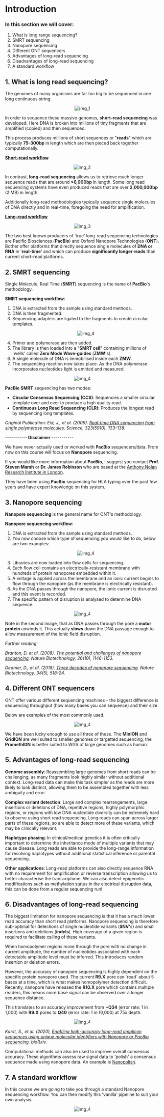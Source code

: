 # Introduction

### In this section we will cover:

1. What is long range sequencing?
2. SMRT sequencing
3. Nanopore sequencing
4. Different ONT sequencers
5. Advantages of long-read sequencing
6. Disadvantages of long-read sequencing
7. A standard workflow

## 1. What is long read sequencing?

The genomes of many organisms are far too big to be sequenced in one long continuous string.

<p align="center">
  <img src="//raw.githubusercontent.com/who-blackbird/who-blackbird.github.io/master/images/intro.genome_sizes.png" alt="img_1" class="inline"/>
</p>

In order to sequence these massive genomes, **short-read sequencing** was developed. Here DNA is broken into millions of tiny fragments that are amplified (copied) and then sequenced.

This process produces millions of short sequences or "**reads**" which are typically **75-300bp** in length which are then pieced back together computationally.

<ins>**Short-read workflow**</ins>

<p align="center">
  <img src="//raw.githubusercontent.com/who-blackbird/who-blackbird.github.io/master/images/intro.srs.png" alt="img_2" class="inline"/>
</p>

In contrast, **long-read sequencing** allows us to retrieve much longer sequence reads that are around **>6,000bp** in length. Some long read sequencing systems have even produced reads that are over **2,000,000bp** (2 MB) in length.

Additionally long-read methodologies typically sequence single molecules of DNA directly and in real-time, foregoing the need for amplification.

<ins>**Long-read workflow**</ins>

<p align="center">
  <img src="//raw.githubusercontent.com/who-blackbird/who-blackbird.github.io/master/images/intro.lrs.png" alt="img_3" class="inline"/>
</p>

The two best known producers of ‘true’ long-read sequencing technologies are Pacific Biosciences (**PacBio**) and Oxford Nanopore Technologies (**ONT**). Bother offer platforms that directly sequence single molecules of **DNA or RNA** in '**real-time**' and which can produce **significantly longer reads** than current short-read platforms.

## 2. SMRT sequencing

Single Molecule, Real Time (**SMRT**) sequencing is the name of **PacBio**'s methodology.

**SMRT sequencing workflow**:

1. DNA is extracted from the sample using standard methods.
2. DNA is then fragmented.
3. Sequencing adapters are ligated to the fragments to create circular templates.
   <p align="center">
       <img src="//raw.githubusercontent.com/who-blackbird/who-blackbird.github.io/master/images/intro.circular.png" alt="img_4" class="inline"/>
   </p>
4. Primer and polymerase are then added.
5. The library is then loaded into a "**SMRT cell**" containing millions of 'wells' called **Zero Mode Wave-guides** (**ZMW**'s).
6. A single molecule of DNA is immobilised inside each **ZMW**.
7. The sequencing reaction now takes place. As the DNA polymerase incorporates nucleotides light is emitted and measured.

<p align="center">
  <img src="//raw.githubusercontent.com/who-blackbird/who-blackbird.github.io/master/images/intro.smrt.png" alt="img_4" class="inline"/>
</p>

**PacBio** **SMRT** sequencing has two modes:

- **Circular Consensus Sequencing (CCS)**: Sequencies a smaller circular template over and over to produce a high quality read.
- **Continuous Long Read Sequencing (CLR)**: Produces the longest read by sequencing long templates.

_Original Publication: Eid, J., et al. (2009). [Real-time DNA sequencing from single polymerase molecules](http://dx.doi.org/10.1126/science.1162986). Science, 323(5910), 133–138._

**----------- Disclaimer -----------**

We have never actually used or worked with **PacBio** sequencers/data. From now on this course will focus on **Nanopore** sequencing.

If you would like more information about **PacBio**, I suggest you contact **Prof. Steven Marsh** or **Dr. James Robinson** who are based at the [Anthony Nolan Research Institute in London](https://www.anthonynolan.org/clinicians-and-researchers/anthony-nolan-research-institute/hla-informatics-group).

They have been using **PacBio** sequencing for HLA typing over the past few years and have expert knowledge on this system.

## 3. Nanopore sequencing

**Nanopore sequencing** is the general name for ONT's methodology.

**Nanopore sequencing workflow**:

1. DNA is extracted from the sample using standard methods.
2. You now choose which type of sequencing you would like to do, below are two examples:
   <p align="center">
     <img src="//raw.githubusercontent.com/who-blackbird/who-blackbird.github.io/master/images/intro.libs.png" alt="img_4" class="inline"/>
   </p>
3. Libraries are now loaded into flow cells for sequencing.
4. Each flow cell contains an electrically-resistant membrane with hundreds of protein nanopores embedded within it.
5. A voltage is applied across the membrane and an ionic current begins to flow through the nanopore (as the membrane is electrically resistant).
6. As the DNA passes through the nanopore, the ionic current is disrupted and this event is recorded.
7. The specific pattern of disruption is analysed to determine DNA sequence.

<p align="center">
  <img src="//raw.githubusercontent.com/who-blackbird/who-blackbird.github.io/master/images/intro.motor.png" alt="img_4" class="inline"/>
</p>

Note in the second image, that as DNA passes through the pore a **motor protein** unwinds it. This actually **slows** down the DNA passage enough to allow measurement of the ionic field disruption.

_Further reading:_

_Branton, D. et al. (2008). [The potential and challenges of nanopore sequencing](https://www.ncbi.nlm.nih.gov/pmc/articles/PMC2683588/). Nature Biotechnology, 26(10), 1146-1153._

_Deamer, D., et al. (2016). [Three decades of nanopore sequencing](https://www.ncbi.nlm.nih.gov/pubmed/27153285?dopt=Abstract). Nature Biotechnology, 34(5), 518-24._

## 4. Different ONT sequencers

ONT offer various different sequencing machines - the biggest difference is sequencing throughput (how many bases you can sequence) and their size.

Below are examples of the most commonly used.

<p align="center">
  <img src="//raw.githubusercontent.com/who-blackbird/who-blackbird.github.io/master/images/intro.machines.png" alt="img_4" class="inline"/>
</p>

We have been lucky enough to use all three of these. The **MinION** and **GridION** are well suited to smaller genomes or targetted sequencing, the **PromethION** is better suited to WGS of large genomes such as human.

## 5. Advantages of long-read sequencing

**Genome assembly**: Reassembling large genomes from short reads can be challenging, as many fragments look highly similar without additional context. Long-read data can make this task simpler as the reads are more likely to look distinct, allowing them to be assembled together with less ambiguity and error.

**Complex variant detection**: Large and complex rearrangements, large insertions or deletions of DNA, repetitive regions, highly polymorphic regions, or regions with low DNA nucleotide diversity can be extremely hard to observe using short read sequencing. Long reads can span across larger parts of these regions, so are able to detect more of these variants, which may be clinically relevant.

**Haplotype phasing**: In clinical/medical genetics it is often critically important to determine the inheritance mode of multiple variants that may cause disease. Long reads are able to provide the long-range information for resolving haplotypes without additional statistical inference or parental sequencing.

**Other applications**: Long-read platforms can also directly sequence RNA with no requirement for amplification or reverse transcription allowing us to better characterise the transcriptome. We can also detect epigenetic modifications such as methylation status in the electrical disruption data, this can be done from a regular sequencing run!

## 6. Disadvantages of long-read sequencing

The biggest limitation for nanopore sequencing is that it has a much lower read accuracy than short read platforms. Nanopore sequencing is therefore sub-optimal for detections of single nucleotide variants (**SNV**'s) and small insertions and deletions (**indels**). High coverage of a given region is required to facilitate calling of these variants.

When homopolymer regions move through the pore with no change in current amplitude, the number of nucleotides associated with each detectable amplitude level must be inferred. This introduces random insertion or deletion errors.

However, the accuracy of nanopore sequencing is highly dependent on the specific protein nanopore used. The current **R9.X** pore can 'read' about 5 bases at a time, which is what makes homopolymer detection difficult. Recently, nanopore have released the **R10.X** pore which contains multiple readers, this means more base signal can be observed over a longer sequence distance.

This translates to an accuracy improvement from **~Q34** (error rate: 1 in 1,000) with **R9.X** pores to **Q40** (error rate: 1 in 10,000) at 75x depth.

<p align="center">
  <img src="//raw.githubusercontent.com/who-blackbird/who-blackbird.github.io/master/images/intro.pores.png" alt="img_4" class="inline"/>
</p>

_Karst, S., et al. (2020), [Enabling high-accuracy long-read amplicon sequences using unique molecular identifiers with Nanopore or PacBio sequencing](https://www.biorxiv.org/content/10.1101/645903v3). bioRxiv._

Computational methods can also be used to improve overall consensus accuracy. These algorithms assess raw signal data to 'polish' a consensus sequence made using nanopore data. An example is [Nanopolish](https://nanopolish.readthedocs.io/en/latest/quickstart_consensus.html).

## 7. A standard workflow

In this course we are going to take you through a standard Nanopore sequencing workflow. You can then modify this 'vanilla' pipeline to suit your own analysis.

<p align="center">
  <img src="//raw.githubusercontent.com/who-blackbird/who-blackbird.github.io/master/images/intro.workflow.png" alt="img_4" class="inline"/>
</p>
